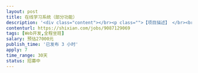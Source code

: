 ```yaml
---                
layout: post       
title: 在线学习系统（部分功能）           
description: '<div class="content"></br><p class="">【项目描述】 </br><br/>教育培训网站，1.0版本开发中。但需要增加重要需求（在线学习的班级管理、课程分配），目前人力无法满足，且部门无招聘headcount，但有研发经费预算，所以寻求靠谱兼职开发同学。</p></br><p class="">【人员需求】 </br><br/>Java工程师2枚，要求3年以上Java开发经验，互联网公司背景，有在线教育网站经验优先。 </br><br/>前端工程师1枚，要求3年以上前端开发经验，互联网公司背景，有在线教育网站经验优先。</p></br></div>'     
contenturl: https://shixian.com/jobs/9087129069      
tags: [Web开发,全程坐班]            
salary: 预估27000元          
publish_time: '已发布 3 小时'         
apply: 7                   
time_range: 30天              
status: 招募中                  
---                 
```

